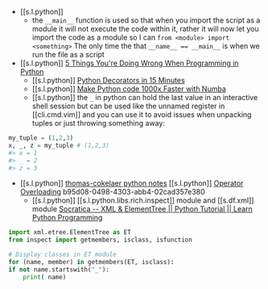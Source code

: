 

-  [[s.l.python]]
	- the `__main__` function is used so that when you import the script as a module it will not execute the code within it, rather it will now let you import the code as a module so I can `from <module> import <something>` The only time the that `__name__ == __main__` is when we run the file as a script
-  [[s.l.python]] [5 Things You're Doing Wrong When Programming in Python](https://www.youtube.com/watch?v=fMRzuwlqfzs&ab_channel=JackofSome)
	-  [[s.l.python]] [Python Decorators in 15 Minutes](https://www.youtube.com/watch?v=r7Dtus7N4pI&ab_channel=Kite)
	-  [[s.l.python]] [Make Python code 1000x Faster with Numba](https://www.youtube.com/watch?v=x58W9A2lnQc&ab_channel=JackofSome)
	-  [[s.l.python]] the `_` in python can hold the last value in an interactive shell session but can be used like the unnamed register in [[cli.cmd.vim]] and you can use it to avoid issues when unpacking tuples or just throwing something away:

```python
my_tuple = (1,2,3)
x, _, z = my_tuple # (1,2,3)
#> x = 1
#> _ = 2
#> z = 3
```

-  [[s.l.python]] [thomas-cokelaer python notes](https://thomas-cokelaer.info/tutorials/python/index.html)
      [[s.l.python]] [Operator Overloading](https://www.programiz.com/python-programming/operator-overloading)
  b95d08-0498-4303-abb4-02cad357e380
   -  [[s.l.python]] [[s.l.python.libs.rich.inspect]] module and [[s.df.xml]] module [Socratica -- XML & ElementTree || Python Tutorial || Learn Python Programming](https://youtu.be/j0xr0-IAqyk)

```python
import xml.etree.ElementTree as ET
from inspect import getmembers, isclass, isfunction 

# Display classes in ET module
for (name, member) in getmembers(ET, isclass):
if not name.startswith("_"):
	print( name)
```
